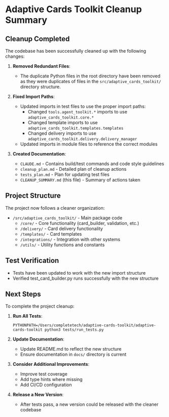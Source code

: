 # Adaptive Cards Toolkit Cleanup Summary

## Cleanup Completed

The codebase has been successfully cleaned up with the following changes:

1. **Removed Redundant Files**:
   - The duplicate Python files in the root directory have been removed as they were duplicates of files in the `src/adaptive_cards_toolkit/` directory structure.

2. **Fixed Import Paths**:
   - Updated imports in test files to use the proper import paths:
     - Changed `tools.agent_toolkit.*` imports to use `adaptive_cards_toolkit.core.*`
     - Changed template imports to use `adaptive_cards_toolkit.templates.templates`
     - Changed delivery imports to use `adaptive_cards_toolkit.delivery.delivery_manager`
   - Updated imports in module files to reference the correct modules

3. **Created Documentation**:
   - `CLAUDE.md` - Contains build/test commands and code style guidelines
   - `cleanup_plan.md` - Detailed plan of cleanup actions
   - `tests_plan.md` - Plan for updating test files
   - `CLEANUP_SUMMARY.md` (this file) - Summary of actions taken

## Project Structure

The project now follows a cleaner organization:
- `/src/adaptive_cards_toolkit/` - Main package code
  - `/core/` - Core functionality (card_builder, validation, etc.)
  - `/delivery/` - Card delivery functionality
  - `/templates/` - Card templates
  - `/integrations/` - Integration with other systems
  - `/utils/` - Utility functions and constants

## Test Verification

- Tests have been updated to work with the new import structure
- Verified test_card_builder.py runs successfully with the new structure

## Next Steps

To complete the project cleanup:

1. **Run All Tests**:
   ```
   PYTHONPATH=/Users/completetech/adaptive-cards-toolkit/adaptive-cards-toolkit python3 tests/run_tests.py
   ```

2. **Update Documentation**:
   - Update README.md to reflect the new structure
   - Ensure documentation in `docs/` directory is current

3. **Consider Additional Improvements**:
   - Improve test coverage
   - Add type hints where missing
   - Add CI/CD configuration

4. **Release a New Version**:
   - After tests pass, a new version could be released with the cleaner codebase